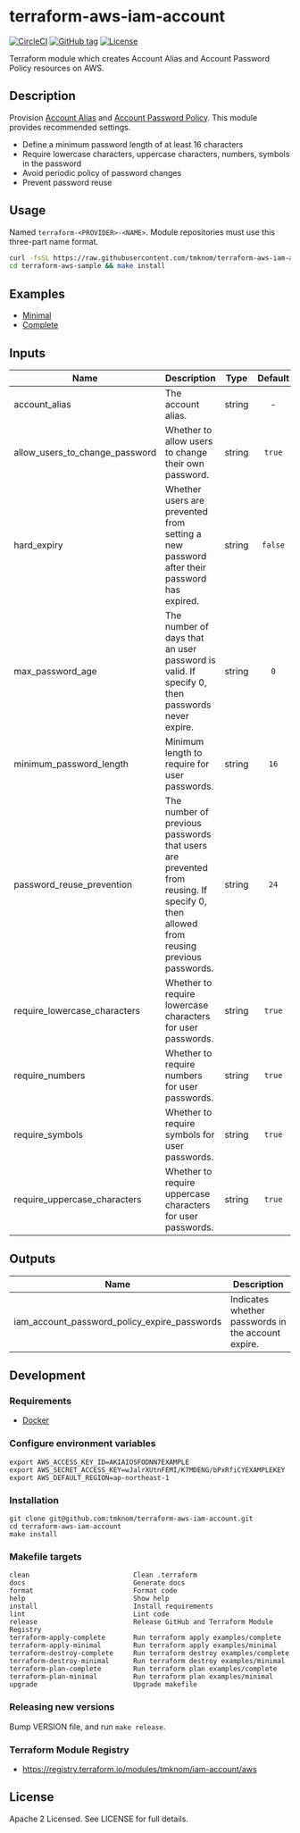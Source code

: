 # terraform-aws-iam-account

[![CircleCI](https://circleci.com/gh/tmknom/terraform-aws-iam-account.svg?style=svg)](https://circleci.com/gh/tmknom/terraform-aws-iam-account)
[![GitHub tag](https://img.shields.io/github/tag/tmknom/terraform-aws-iam-account.svg)](https://registry.terraform.io/modules/tmknom/iam-account/aws)
[![License](https://img.shields.io/github/license/tmknom/terraform-aws-iam-account.svg)](https://opensource.org/licenses/Apache-2.0)

Terraform module which creates Account Alias and Account Password Policy resources on AWS.

## Description

Provision [Account Alias](https://docs.aws.amazon.com/IAM/latest/UserGuide/console_account-alias.html)
and [Account Password Policy](https://docs.aws.amazon.com/IAM/latest/UserGuide/id_credentials_passwords_account-policy.html).
This module provides recommended settings.

- Define a minimum password length of at least 16 characters
- Require lowercase characters, uppercase characters, numbers, symbols in the password
- Avoid periodic policy of password changes
- Prevent password reuse

## Usage

Named `terraform-<PROVIDER>-<NAME>`. Module repositories must use this three-part name format.

```sh
curl -fsSL https://raw.githubusercontent.com/tmknom/terraform-aws-iam-account/master/install | sh -s terraform-aws-sample
cd terraform-aws-sample && make install
```

## Examples

- [Minimal](https://github.com/tmknom/terraform-aws-iam-account/tree/master/examples/minimal)
- [Complete](https://github.com/tmknom/terraform-aws-iam-account/tree/master/examples/complete)

## Inputs

| Name                           | Description                                                                                                                         |  Type  | Default | Required |
| ------------------------------ | ----------------------------------------------------------------------------------------------------------------------------------- | :----: | :-----: | :------: |
| account_alias                  | The account alias.                                                                                                                  | string |    -    |   yes    |
| allow_users_to_change_password | Whether to allow users to change their own password.                                                                                | string | `true`  |    no    |
| hard_expiry                    | Whether users are prevented from setting a new password after their password has expired.                                           | string | `false` |    no    |
| max_password_age               | The number of days that an user password is valid. If specify 0, then passwords never expire.                                       | string |   `0`   |    no    |
| minimum_password_length        | Minimum length to require for user passwords.                                                                                       | string |  `16`   |    no    |
| password_reuse_prevention      | The number of previous passwords that users are prevented from reusing. If specify 0, then allowed from reusing previous passwords. | string |  `24`   |    no    |
| require_lowercase_characters   | Whether to require lowercase characters for user passwords.                                                                         | string | `true`  |    no    |
| require_numbers                | Whether to require numbers for user passwords.                                                                                      | string | `true`  |    no    |
| require_symbols                | Whether to require symbols for user passwords.                                                                                      | string | `true`  |    no    |
| require_uppercase_characters   | Whether to require uppercase characters for user passwords.                                                                         | string | `true`  |    no    |

## Outputs

| Name                                         | Description                                        |
| -------------------------------------------- | -------------------------------------------------- |
| iam_account_password_policy_expire_passwords | Indicates whether passwords in the account expire. |

## Development

### Requirements

- [Docker](https://www.docker.com/)

### Configure environment variables

```shell
export AWS_ACCESS_KEY_ID=AKIAIOSFODNN7EXAMPLE
export AWS_SECRET_ACCESS_KEY=wJalrXUtnFEMI/K7MDENG/bPxRfiCYEXAMPLEKEY
export AWS_DEFAULT_REGION=ap-northeast-1
```

### Installation

```shell
git clone git@github.com:tmknom/terraform-aws-iam-account.git
cd terraform-aws-iam-account
make install
```

### Makefile targets

```text
clean                          Clean .terraform
docs                           Generate docs
format                         Format code
help                           Show help
install                        Install requirements
lint                           Lint code
release                        Release GitHub and Terraform Module Registry
terraform-apply-complete       Run terraform apply examples/complete
terraform-apply-minimal        Run terraform apply examples/minimal
terraform-destroy-complete     Run terraform destroy examples/complete
terraform-destroy-minimal      Run terraform destroy examples/minimal
terraform-plan-complete        Run terraform plan examples/complete
terraform-plan-minimal         Run terraform plan examples/minimal
upgrade                        Upgrade makefile
```

### Releasing new versions

Bump VERSION file, and run `make release`.

### Terraform Module Registry

- <https://registry.terraform.io/modules/tmknom/iam-account/aws>

## License

Apache 2 Licensed. See LICENSE for full details.
